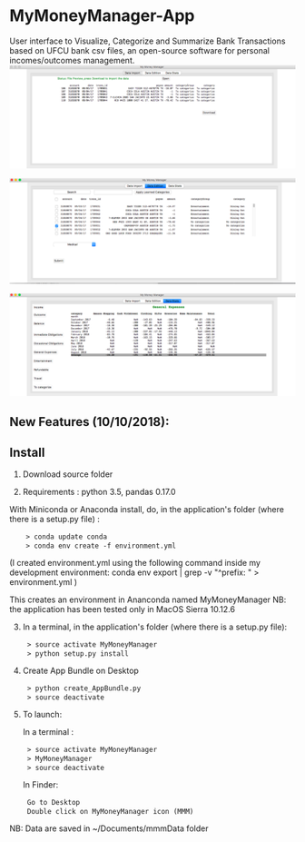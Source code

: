 # MyMoneyManager-App

User interface to Visualize, Categorize and Summarize Bank Transactions based on UFCU bank csv files, an open-source software for personal incomes/outcomes management.
![screenshot](screenshots/screenshot1.png)

![screenshot](screenshots/screenshot2.png)

![screenshot](screenshots/screenshot3.png)

New Features (10/10/2018):
------------------------


Install
----------------------
1) Download source folder

2) Requirements : python 3.5, pandas 0.17.0

With Miniconda or Anaconda install, do, in the application's folder (where there is a setup.py file) :

        > conda update conda
        > conda env create -f environment.yml

(I created environment.yml using the following command inside my development environment: conda env export | grep -v "^prefix: " > environment.yml )

This creates an environment in Ananconda named MyMoneyManager
NB: the application has been tested only in MacOS Sierra 10.12.6

3) In a terminal, in the application's folder (where there is a setup.py file):

        > source activate MyMoneyManager
        > python setup.py install

4) Create App Bundle on Desktop

        > python create_AppBundle.py
        > source deactivate


5) To launch:

   In a terminal :
   
        > source activate MyMoneyManager
        > MyMoneyManager
        > source deactivate

   In Finder:
     
        Go to Desktop
        Double click on MyMoneyManager icon (MMM)

NB: Data are saved in ~/Documents/mmmData folder

